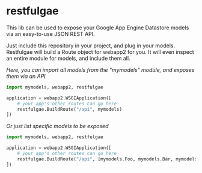# restfulgae

This lib can be used to expose your Google App Engine Datastore models via an easy-to-use JSON REST API.

Just include this repository in your project, and plug in your models. Restfulgae will build a Route object for webapp2 for you. It will even inspect an entire module for models, and include them all.

*Here, you can import all models from the "mymodels" module, and exposes them via an API*

```python
import mymodels, webapp2, restfulgae

application = webapp2.WSGIApplication([
    # your app's other routes can go here
    restfulgae.BuildRoute("/api", mymodels)
])
```

*Or just list specific models to be exposed*

```python
import mymodels, webapp2, restfulgae

application = webapp2.WSGIApplication([
    # your app's other routes can go here
    restfulgae.BuildRoute("/api", [mymodels.Foo, mymodels.Bar, mymodels.Baz])
])
```
